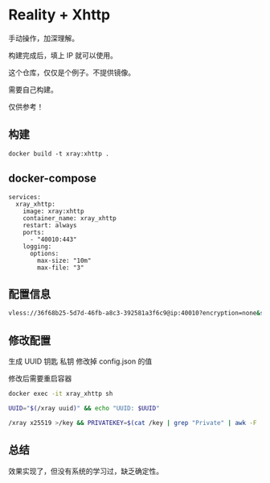 # Reality + Xhttp

手动操作，加深理解。

构建完成后，填上 IP 就可以使用。

这个仓库，仅仅是个例子。不提供镜像。

需要自己构建。

仅供参考！

## 构建

```
docker build -t xray:xhttp .
```

## docker-compose 

```
services:
  xray_xhttp:
    image: xray:xhttp
    container_name: xray_xhttp
    restart: always
    ports:
      - "40010:443"
    logging:
      options:
        max-size: "10m"
        max-file: "3"
```

## 配置信息

```bash
vless://36f68b25-5d7d-46fb-a8c3-392581a3f6c9@ip:40010?encryption=none&security=reality&sni=www.apple.com&fp=chrome&pbk=RgtyXjg_wMpoX4W9COE9KOuxiVFEjFUF6cD6X32wrkA&sid=b1e0&spx=%2F&type=xhttp&path=%2F0d313615&mode=auto#xhttp-c-clone
```

## 修改配置

 生成 UUID 钥匙 私钥 修改掉 config.json 的值 

 修改后需要重启容器

```bash
docker exec -it xray_xhttp sh

UUID="$(/xray uuid)" && echo "UUID: $UUID"

/xray x25519 >/key && PRIVATEKEY=$(cat /key | grep "Private" | awk -F ': ' '{print $2}') && PUBLICKEY=$(cat /key | grep "Public" | awk -F ': ' '{print $2}') && echo "Private key: $PRIVATEKEY" && echo "Public key: $PUBLICKEY"
```

## 总结

效果实现了，但没有系统的学习过，缺乏确定性。
